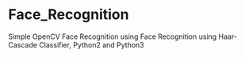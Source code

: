 # Face_Recognition
Simple OpenCV Face Recognition using Face Recognition using Haar-Cascade Classifier, Python2 and Python3
